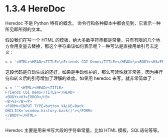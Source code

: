 # 1.3.4 HereDoc

Heredoc 不是 Python 特有的概念， 命令行和各种脚本中都会见到，它表示一种所见即所得的文本。

假设我们在写一个 HTML 的模板，绝大多数字符串都是常量，只有有限的几个地方会用变量去替换，那这个字符串该如何表示呢？一种写法是直接用单引号去定义：

```python
s = '<HTML><HEAD><TITLE>\nFriends CGI Demo</TITLE></HEAD>\n<BODY><H3>ERROR</H3>\n<B>%s</B><P>\n<FORM><INPUT TYPE=button VALUE=Back\nONCLICK=\'window.history.back()\'></FORM>\n</BODY></HTML>'
```

这段代码是自动生成的还好，如果是手动维护的，那么可读性就非常差，因为换行符和转义后的引号增加了理解的难度。如果用 heredoc 来写，就非常简单了：

```python
s = '''<HTML><HEAD><TITLE>
Friends CGI Demo</TITLE></HEAD>
<BODY><H3>ERROR</H3>
<B>%s</B><P>
<FORM><INPUT TYPE=button VALUE=Back
ONCLICK='window.history.back()'></FORM>
</BODY></HTML>
'''
```

Heredoc 主要是用来书写大段的字符串常量，比如 HTML 模板，SQL语句等等。